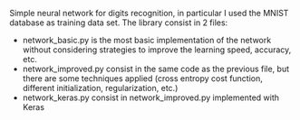 Simple neural network for digits recognition, in particular I used the MNIST database as training data set.
The library consist in 2 files:
- network_basic.py is the most basic implementation of the network without considering strategies to improve the learning speed, accuracy, etc.
- network_improved.py consist in the same code as the previous file, but there are some techniques applied (cross entropy cost function, different initialization, regularization, etc.)
- network_keras.py consist in network_improved.py implemented with Keras
